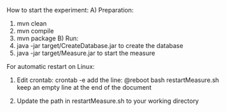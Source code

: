 How to start the experiment:
A) Preparation:
  1) mvn clean
  2) mvn compile
  3) mvn package
B) Run:
  1) java -jar target/CreateDatabase.jar
     to create the database
  2) java -jar target/Measure.jar
     to start the measure

For automatic restart on Linux:
  1) Edit crontab:
    crontab -e
    add the line:
    @reboot bash <path to script>restartMeasure.sh
    keep an empty line at the end of the document

  2) Update the path in restartMeasure.sh to your working directory
